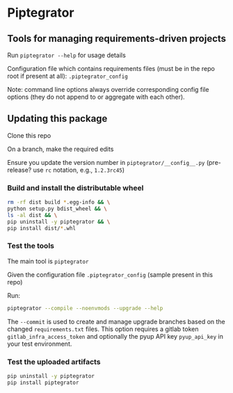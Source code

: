 # Piptegrator

## Tools for managing requirements-driven projects

Run `piptegrator --help` for usage details

Configuration file which contains requirements files (must be in the repo root if present at all):
`.piptegrator_config`

Note: command line options always override corresponding config file options (they do not append to or aggregate with each other).

## Updating this package

Clone this repo

On a branch, make the required edits

Ensure you update the version number in `piptegrator/__config__.py`
(pre-release? use `rc` notation, e.g., `1.2.3rc45`)

### Build and install the distributable wheel

```bash
rm -rf dist build *.egg-info && \
python setup.py bdist_wheel && \
ls -al dist && \
pip uninstall -y piptegrator && \
pip install dist/*.whl
```

### Test the tools

The main tool is `piptegrator`

Given the configuration file `.piptegrator_config` (sample present in this repo)

Run:

```bash
piptegrator --compile --noenvmods --upgrade --help
```

The `--commit` is used to create and manage upgrade branches based on the changed `requirements.txt` files.
This option requires a gitlab token `gitlab_infra_access_token` and optionally the pyup API key `pyup_api_key` in your test environment.

### Test the uploaded artifacts

```bash
pip uninstall -y piptegrator
pip install piptegrator
```
